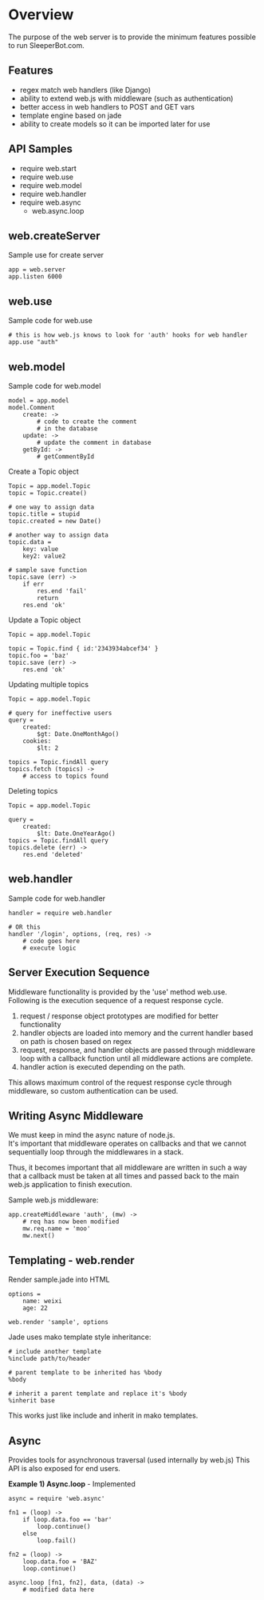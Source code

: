 Overview
=======
The purpose of the web server is to provide the minimum features possible to run SleeperBot.com.

Features
--------------
- regex match web handlers (like Django)
- ability to extend web.js with middleware (such as authentication)
- better access in web handlers to POST and GET vars
- template engine based on jade
- ability to create models so it can be imported later for use

API Samples
------------
- require web.start
- require web.use
- require web.model
- require web.handler
- require web.async
	- web.async.loop

web.createServer
-----------
Sample use for create server
	
	app = web.server
	app.listen 6000
	
web.use
-----------
Sample code for web.use
	
	# this is how web.js knows to look for 'auth' hooks for web handler
	app.use "auth"	

web.model
-----------
Sample code for web.model
	
	model = app.model
	model.Comment 
		create: ->
			# code to create the comment
			# in the database
		update: ->
			# update the comment in database
		getById: ->
			# getCommentById

Create a Topic object
	
	Topic = app.model.Topic
	topic = Topic.create()
	
	# one way to assign data
	topic.title = stupid
	topic.created = new Date()
	
	# another way to assign data
	topic.data = 
		key: value
		key2: value2
		
	# sample save function
	topic.save (err) ->
		if err
			res.end 'fail'
			return
		res.end 'ok'

Update a Topic object
	
	Topic = app.model.Topic
	
	topic = Topic.find { id:'2343934abcef34' }
	topic.foo = 'baz'
	topic.save (err) ->
		res.end 'ok'
	

Updating multiple topics
	
	Topic = app.model.Topic
	
	# query for ineffective users
	query = 
		created: 
			$gt: Date.OneMonthAgo()
		cookies: 
			$lt: 2
	
	topics = Topic.findAll query
	topics.fetch (topics) ->
		# access to topics found

Deleting topics
	
	Topic = app.model.Topic
	
	query = 
		created:
			$lt: Date.OneYearAgo()
	topics = Topic.findAll query
	topics.delete (err) ->
		res.end 'deleted'

web.handler
----------
Sample code for web.handler
	
	handler = require web.handler
	
	# OR this
	handler '/login', options, (req, res) ->
     	# code goes here
     	# execute logic

Server Execution Sequence
----------
Middleware functionality is provided by the 'use' method web.use.
Following is the execution sequence of a request response cycle.

1.	request / response object prototypes are modified for better functionality
2.	handler objects are loaded into memory and the current handler based on path is chosen based on regex
3. 	request, response, and handler objects are passed through middleware loop with a callback function
	until all middleware actions are complete.
4.	handler action is executed depending on the path.

This allows maximum control of the request response cycle 
through middleware, so custom authentication can be used.

Writing Async Middleware
------
We must keep in mind the async nature of node.js.  
It's important that middleware operates on callbacks and that we cannot
sequentially loop through the middlewares in a stack.

Thus, it becomes important that all middleware are written in such a way that a callback must
be taken at all times and passed back to the main web.js application to finish execution.

Sample web.js middleware:
	
	app.createMiddleware 'auth', (mw) ->
		# req has now been modified
		mw.req.name = 'moo'
		mw.next()

Templating - web.render
----------
Render sample.jade into HTML
	
	options = 
		name: weixi
		age: 22
		
	web.render 'sample', options

Jade uses mako template style inheritance:
	
	# include another template
	%include path/to/header 
	
	# parent template to be inherited has %body
	%body 
	
	# inherit a parent template and replace it's %body
	%inherit base 

This works just like include and inherit in mako templates.  

Async
------------
Provides tools for asynchronous traversal (used internally by web.js)
This API is also exposed for end users.

**Example 1) Async.loop** - Implemented

	async = require 'web.async'
	
	fn1 = (loop) ->
		if loop.data.foo == 'bar'
			loop.continue()
		else
			loop.fail()
	
	fn2 = (loop) ->
		loop.data.foo = 'BAZ'
		loop.continue()
		
	async.loop [fn1, fn2], data, (data) ->
		# modified data here